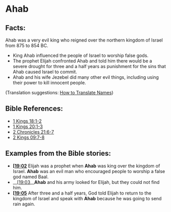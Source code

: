 # Ahab #

## Facts: ##

Ahab was a very evil king who reigned over the northern kingdom of Israel from 875 to 854 BC.

* King Ahab influenced the people of Israel to worship false gods.
* The prophet Elijah confronted Ahab and told him there would be a severe drought for three and a half years as punishment for the sins that Ahab caused Israel to commit.
* Ahab and his wife Jezebel did many other evil things, including using their power to kill innocent people.

(Translation suggestions: [How to Translate Names](en/ta-vol1/translate/man/translate-names))



## Bible References: ##

* [1 Kings 18:1-2](en/tn/1ki/help/18/01)
* [1 Kings 20:1-3](en/tn/1ki/help/20/01)
* [2 Chronicles 21:6-7](en/tn/2ch/help/21/06)
* [2 Kings 09:7-8](en/tn/2ki/help/09/07)

## Examples from the Bible stories: ##

* __[[19:02](en/tn/obs/help/19/02)__ Elijah was a prophet when __Ahab__  was king over the kingdom of Israel. __Ahab__  was an evil man who encouraged people to worship a false god named Baal.
* __[[19:03](en/tn/obs/help/19/03)____Ahab__  and his army looked for Elijah, but they could not find him.
* __[[19:05](en/tn/obs/help/19/05)__ After three and a half years, God told Elijah to return to the kingdom of Israel and speak with __Ahab__  because he was going to send rain again.